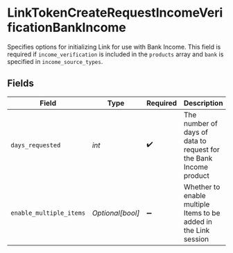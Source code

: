 # LinkTokenCreateRequestIncomeVerificationBankIncome

Specifies options for initializing Link for use with Bank Income. This field is required if `income_verification` is included in the `products` array and `bank` is specified in `income_source_types`.


## Fields

| Field                                                             | Type                                                              | Required                                                          | Description                                                       |
| ----------------------------------------------------------------- | ----------------------------------------------------------------- | ----------------------------------------------------------------- | ----------------------------------------------------------------- |
| `days_requested`                                                  | *int*                                                             | :heavy_check_mark:                                                | The number of days of data to request for the Bank Income product |
| `enable_multiple_items`                                           | *Optional[bool]*                                                  | :heavy_minus_sign:                                                | Whether to enable multiple Items to be added in the Link session  |